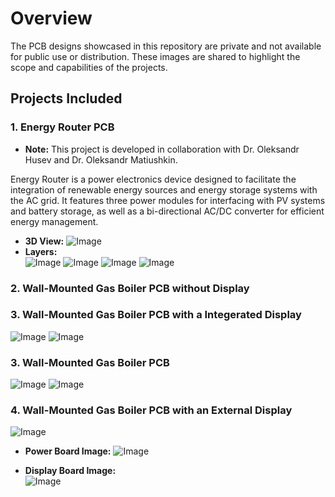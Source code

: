 # Overview

The PCB designs showcased in this repository are private and not available for public use or distribution. These images are shared to highlight the scope and capabilities of the projects.

## Projects Included

### 1. Energy Router PCB  
- **Note:** This project is developed in collaboration with Dr. Oleksandr Husev and Dr. Oleksandr Matiushkin.

Energy Router is a power electronics device designed to facilitate the integration of renewable energy sources and energy storage systems with the AC grid. It features three power modules for interfacing with PV systems and battery storage, as well as a bi-directional AC/DC converter for efficient energy management.
- **3D View:** ![Image](https://github.com/user-attachments/assets/01eeb5bd-922d-4b10-b39e-4703d2a69b77)
- **Layers:** <br/>
![Image](https://github.com/user-attachments/assets/d9ea6c5b-e7a0-4407-9282-4b8893c77a95)
![Image](https://github.com/user-attachments/assets/f8cf6126-527a-4c89-a410-3e261bd21eff)
![Image](https://github.com/user-attachments/assets/b26240c3-e349-4f8b-ab0b-e7161bf807cc)
![Image](https://github.com/user-attachments/assets/f63ab46b-c9cd-42a8-b6f0-8ac02d5e767d)

### 2. Wall-Mounted Gas Boiler PCB without Display


### 3. Wall-Mounted Gas Boiler PCB with a Integerated Display
![Image](https://github.com/user-attachments/assets/57711c90-0707-4b8f-bd81-60a42f274fd5)
![Image](https://github.com/user-attachments/assets/2ba80a97-81fe-4ce3-8992-2dbb2f2b2e17)

### 3. Wall-Mounted Gas Boiler PCB 
![Image](https://github.com/user-attachments/assets/abfbf9ad-ab7e-49d3-8d83-96d614b2a11a)
![Image](https://github.com/user-attachments/assets/284048dc-8147-4bf2-9713-e40bb50ca19a)

### 4. Wall-Mounted Gas Boiler PCB with an External Display 
![Image](https://github.com/user-attachments/assets/bceedd35-1ade-415d-aef2-7422dc2f1ac4)
- **Power Board Image:** ![Image](https://github.com/user-attachments/assets/a3199459-7708-4134-9c32-35ae4f3f55e1)

- **Display Board Image:** <br />
  ![Image](https://github.com/user-attachments/assets/b7e107d8-07dc-4f33-8e3a-a6f7a73291ba)
 

